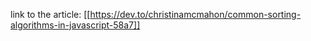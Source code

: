 link to the article:
[[https://dev.to/christinamcmahon/common-sorting-algorithms-in-javascript-58a7]]
